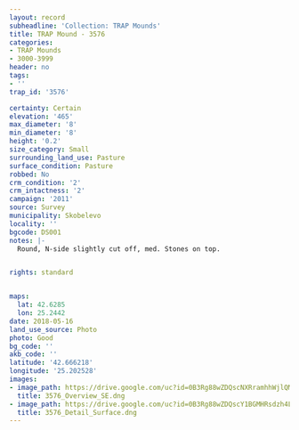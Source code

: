 ```yaml
---
layout: record
subheadline: 'Collection: TRAP Mounds'
title: TRAP Mound - 3576
categories:
- TRAP Mounds
- 3000-3999
header: no
tags:
- ''
trap_id: '3576'

certainty: Certain
elevation: '465'
max_diameter: '8'
min_diameter: '8'
height: '0.2'
size_category: Small
surrounding_land_use: Pasture
surface_condition: Pasture
robbed: No
crm_condition: '2'
crm_intactness: '2'
campaign: '2011'
source: Survey
municipality: Skobelevo
locality: ''
bgcode: DS001
notes: |-
  Round, N-side slightly cut off, med. Stones on top.


rights: standard


maps:
  lat: 42.6285
  lon: 25.2442
date: 2018-05-16
land_use_source: Photo
photo: Good
bg_code: ''
akb_code: ''
latitude: '42.666218'
longitude: '25.202528'
images:
- image_path: https://drive.google.com/uc?id=0B3Rg88wZDQscNXRramhhWjlQMGc
  title: 3576_Overview_SE.dng
- image_path: https://drive.google.com/uc?id=0B3Rg88wZDQscY1BGMHRsdzh4LWs
  title: 3576_Detail_Surface.dng
---
```

